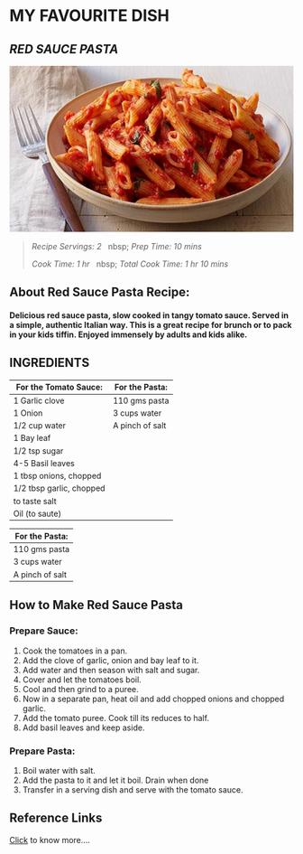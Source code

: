 # MY FAVOURITE DISH

## _RED SAUCE PASTA_

![Display picture](Photos/pasta11.jpg)

>_Recipe Servings: 2_ &nbsp;&nbsp;nbsp;  _Prep Time: 10 mins_
>
>_Cook Time: 1 hr_   &nbsp;&nbsp;nbsp;   _Total Cook Time: 1 hr 10 mins_

## **About Red Sauce Pasta Recipe:**
#### Delicious red sauce pasta, slow cooked in tangy tomato sauce. Served in a simple, authentic Italian way. This is a great recipe for brunch or to pack in your kids tiffin. Enjoyed immensely by adults and kids alike.

## INGREDIENTS

|**For the Tomato Sauce:**|**For the Pasta:**|
|-------------------------|------------------|
|1 Garlic clove           |110 gms pasta     |
|1 Onion                  |3 cups water      |
|1/2 cup water            |A pinch of salt   |
|1 Bay leaf               |
|1/2 tsp sugar            |
|4-5 Basil leaves         |
|1 tbsp onions, chopped   |
|1/2 tbsp garlic, chopped |
|to taste salt            |
|Oil (to saute)           |

|**For the Pasta:**|
|------------------|
|110 gms pasta|
|3 cups water|
|A pinch of salt|

## How to Make Red Sauce Pasta

### **Prepare Sauce:**
1. Cook the tomatoes in a pan.
2. Add the clove of garlic, onion and bay leaf to it.
3. Add water and then season with salt and sugar.
4. Cover and let the tomatoes boil.
5. Cool and then grind to a puree.
6. Now in a separate pan, heat oil and add chopped onions and chopped garlic.
7. Add the tomato puree. Cook till its reduces to half.
8. Add basil leaves and keep aside.

### **Prepare Pasta:**
1. Boil water with salt.
2. Add the pasta to it and let it boil. Drain when done
3. Transfer in a serving dish and serve with the tomato sauce.

## Reference Links

[Click](https://www.webstaurantstore.com/guide/692/types-of-pasta.html) to know more....